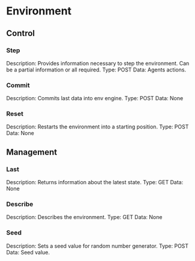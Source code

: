 # Environment

## Control

### Step
Description: Provides information necessary to step the environment. Can be a partial information or all required.
Type: POST
Data: Agents actions.

### Commit
Description: Commits last data into env engine.
Type: POST
Data: None

### Reset
Description: Restarts the environment into a starting position.
Type: POST
Data: None

## Management

### Last
Description: Returns information about the latest state.
Type: GET
Data: None

### Describe
Description: Describes the environment.
Type: GET
Data: None

### Seed
Description: Sets a seed value for random number generator.
Type: POST
Data: Seed value.

